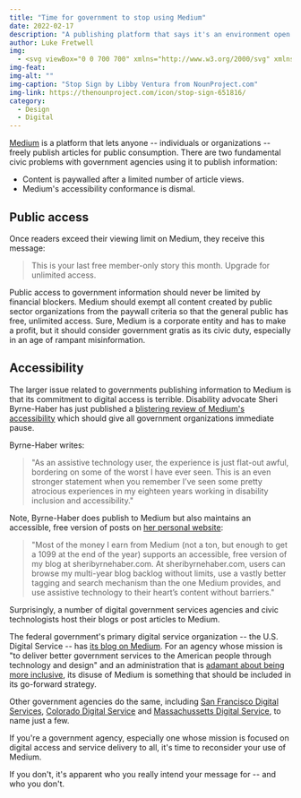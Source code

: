 ```yaml
---
title: "Time for government to stop using Medium"
date: 2022-02-17
description: "A publishing platform that says it's an environment open to everyone doesn't provide equal access to all."
author: Luke Fretwell
img: 
  - <svg viewBox="0 0 700 700" xmlns="http://www.w3.org/2000/svg" xmlns:xlink="http://www.w3.org/1999/xlink"><path d="M456.31 67.602c-3.914-3.922-8.914-8.176-11.094-9.457-2.18-1.281-11.828-2.336-17.375-2.336h-147.7c-5.543 0-12.086.52-14.531 1.16-2.453.637-10.023 6.72-13.945 10.641l-104.43 104.43c-3.922 3.922-8.176 8.914-9.465 11.094-1.281 2.184-2.336 11.84-2.336 17.383v147.7c0 5.54.52 12.078 1.16 14.54.637 2.452 6.72 10.02 10.642 13.933l104.43 104.43c3.921 3.914 8.914 8.176 11.098 9.457 2.183 1.282 11.832 2.328 17.375 2.328h147.7c5.543 0 12.086-.52 14.53-1.16 2.454-.633 10.023-6.715 13.938-10.633l104.43-104.42c3.922-3.926 8.176-8.922 9.465-11.094 1.281-2.183 2.336-11.84 2.336-17.383v-147.7c0-5.543-.527-12.086-1.16-14.539-.637-2.453-6.719-10.02-10.641-13.938z"/><path d="M468.27 22.805c-3.922-3.922-11.664-7.129-17.207-7.129h-194.14c-5.543 0-13.289 3.207-17.207 7.129l-137.28 137.28c-3.922 3.922-7.129 11.664-7.129 17.207v194.14c0 5.543 3.207 13.289 7.129 17.203l137.28 137.29c3.922 3.922 11.664 7.125 17.207 7.125h194.14c5.543 0 13.289-3.203 17.207-7.125l137.28-137.29c3.922-3.914 7.129-11.66 7.129-17.203v-194.14c0-5.543-3.207-13.289-7.129-17.207zm121.07 325.41c0 5.54-.93 14.055-2.063 18.91-1.132 4.86-10.734 17.512-14.656 21.438l-104.42 104.43c-3.925 3.914-10.605 9.285-14.836 11.922-4.238 2.637-19.977 4.79-25.523 4.79h-147.7c-5.543 0-14.055-.93-18.918-2.056-4.859-1.132-17.512-10.742-21.438-14.656l-104.43-104.43c-3.921-3.914-9.285-10.602-11.922-14.828-2.636-4.246-4.793-19.977-4.793-25.52v-147.7c0-5.543.93-14.055 2.063-18.918 1.133-4.859 10.734-17.512 14.656-21.438L239.79 55.73c3.922-3.921 10.602-9.285 14.836-11.922 4.238-2.636 19.977-4.793 25.52-4.793h147.69c5.543 0 14.055.93 18.91 2.063 4.867 1.133 17.512 10.734 21.438 14.656l104.43 104.43c3.922 3.922 9.285 10.602 11.922 14.836 2.637 4.238 4.79 19.977 4.79 25.52v147.7z"/><use x="70" y="644" xlink:href="#prefix__u"/><use x="90.547" y="644" xlink:href="#prefix__c"/><use x="104.359" y="644" xlink:href="#prefix__a"/><use x="123.348" y="644" xlink:href="#prefix__g"/><use x="142.242" y="644" xlink:href="#prefix__b"/><use x="155.625" y="644" xlink:href="#prefix__a"/><use x="174.617" y="644" xlink:href="#prefix__k"/><use x="204.406" y="644" xlink:href="#prefix__d"/><use x="224.453" y="644" xlink:href="#prefix__f"/><use x="252.453" y="644" xlink:href="#prefix__j"/><use x="270.293" y="644" xlink:href="#prefix__t"/><use x="279.891" y="644" xlink:href="#prefix__d"/><use x="299.934" y="644" xlink:href="#prefix__d"/><use x="319.977" y="644" xlink:href="#prefix__f"/><use x="347.977" y="644" xlink:href="#prefix__s"/><use x="369.648" y="644" xlink:href="#prefix__a"/><use x="388.637" y="644" xlink:href="#prefix__i"/><use x="408.57" y="644" xlink:href="#prefix__b"/><use x="421.953" y="644" xlink:href="#prefix__h"/><use x="441.891" y="644" xlink:href="#prefix__c"/><use x="455.695" y="644" xlink:href="#prefix__g"/><use x="70" y="672" xlink:href="#prefix__r"/><use x="82.18" y="672" xlink:href="#prefix__c"/><use x="95.992" y="672" xlink:href="#prefix__e"/><use x="115.227" y="672" xlink:href="#prefix__q"/><use x="154.148" y="672" xlink:href="#prefix__b"/><use x="167.535" y="672" xlink:href="#prefix__p"/><use x="187.469" y="672" xlink:href="#prefix__a"/><use x="216.207" y="672" xlink:href="#prefix__o"/><use x="239.641" y="672" xlink:href="#prefix__e"/><use x="258.875" y="672" xlink:href="#prefix__h"/><use x="278.813" y="672" xlink:href="#prefix__i"/><use x="308.492" y="672" xlink:href="#prefix__n"/><use x="329.016" y="672" xlink:href="#prefix__c"/><use x="342.82" y="672" xlink:href="#prefix__e"/><use x="362.059" y="672" xlink:href="#prefix__m"/><use x="371.656" y="672" xlink:href="#prefix__a"/><use x="390.648" y="672" xlink:href="#prefix__l"/><use x="407.242" y="672" xlink:href="#prefix__b"/></svg>
img-feat: 
img-alt: ""
img-caption: "Stop Sign by Libby Ventura from NounProject.com"
img-link: https://thenounproject.com/icon/stop-sign-651816/
category:
  - Design
  - Digital
---
```


[Medium](https://medium.com) is a platform that lets anyone -- individuals or organizations -- freely publish articles for public consumption. There are two fundamental civic problems with government agencies using it to publish information:

* Content is paywalled after a limited number of article views.
* Medium's accessibility conformance is dismal.

## Public access

Once readers exceed their viewing limit on Medium, they receive this message:

> This is your last free member-only story this month. Upgrade for unlimited access.

Public access to government information should never be limited by financial blockers. Medium should exempt all content created by public sector organizations from the paywall criteria so that the general public has free, unlimited access. Sure, Medium is a corporate entity and has to make a profit, but it should consider government gratis as its civic duty, especially in an age of rampant misinformation.

## Accessibility

The larger issue related to governments publishing information to Medium is that its commitment to digital access is terrible. Disability advocate Sheri Byrne-Haber has just published a [blistering review of Medium's accessibility](https://sheribyrnehaber.medium.com/an-accessibility-review-of-the-new-medium-site-d93e93fae3a1) which should give all government organizations immediate pause.

Byrne-Haber writes:

> "As an assistive technology user, the experience is just flat-out awful, bordering on some of the worst I have ever seen. This is an even stronger statement when you remember I’ve seen some pretty atrocious experiences in my eighteen years working in disability inclusion and accessibility."

Note, Byrne-Haber does publish to Medium but also maintains an accessible, free version of posts on [her personal website](https://sheribyrnehaber.com):

> "Most of the money I earn from Medium (not a ton, but enough to get a 1099 at the end of the year) supports an accessible, free version of my blog at sheribyrnehaber.com. At sheribyrnehaber.com, users can browse my multi-year blog backlog without limits, use a vastly better tagging and search mechanism than the one Medium provides, and use assistive technology to their heart’s content without barriers."

Surprisingly, a number of digital government services agencies and civic technologists host their blogs or post articles to Medium.

The federal government's primary digital service organization -- the U.S. Digital Service -- has [its blog on Medium](https://usdigitalservice.medium.com/). For an agency whose mission is "to deliver better government services to the American people through technology and design" and an administration that is [adamant about being more inclusive](https://www.whitehouse.gov/briefing-room/presidential-actions/2021/06/25/executive-order-on-diversity-equity-inclusion-and-accessibility-in-the-federal-workforce/), its disuse of Medium is something that should be included in its go-forward strategy. 

Other government agencies do the same, including [San Francisco Digital Services](https://medium.com/san-francisco-digital-services), [Colorado Digital Service](https://coloradodigitalservice.medium.com/) and [Massachussetts Digital Service](https://medium.com/massgovdigital), to name just a few.

If you're a government agency, especially one whose mission is focused on digital access and service delivery to all, it's time to reconsider your use of Medium.

If you don't, it's apparent who you really intend your message for -- and who you don't.  